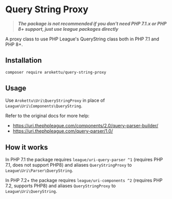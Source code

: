# Query String Proxy

> ***The package is not recommended if you don't need PHP 7.1.x or PHP 8+ support, just use league packages directly***

A proxy class to use PHP League's QueryString class both in PHP 7.1 and PHP 8+.

## Installation

```sh
composer require arokettu/query-string-proxy
```

## Usage

Use `Arokettu\Uri\QueryStringProxy` in place of `League\Uri\Components\QueryString`.

Refer to the original docs for more help:

* https://uri.thephpleague.com/components/2.0/query-parser-builder/
* https://uri.thephpleague.com/query-parser/1.0/

## How it works

In PHP 7.1 the package requires `league/uri-query-parser ^1` (requires PHP 7.1, does not support PHP8)
and aliases `QueryStringProxy` to `League\Uri\Parser\QueryString`.

In PHP 7.2+ the package requires `league/uri-components ^2` (requires PHP 7.2, supports PHP8)
and aliases `QueryStringProxy` to `League\Uri\QueryString`.
